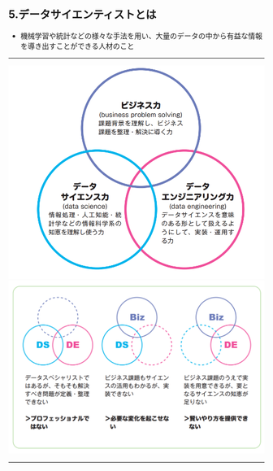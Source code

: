 ## 5.データサイエンティストとは
  - 機械学習や統計などの様々な手法を用い、大量のデータの中から有益な情報を導き出すことができる人材のこと
<hr>

![データサイエンティストの３つのスキル](./img/img02.png)
![３つのスキルは欠けてはならない](./img/img03.png)
<hr>
